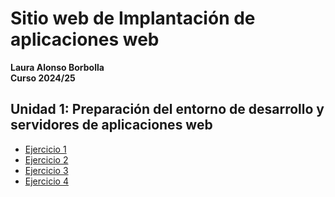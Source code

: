 # Sitio web de Implantación de aplicaciones web
**Laura Alonso Borbolla**  
**Curso 2024/25**

## Unidad 1: Preparación del entorno de desarrollo y servidores de aplicaciones web

- [Ejercicio 1](https://github.com/lauuralb27/Actividad1_1/blob/gh-pages/unidad1/Ejercicio_1.md)
- [Ejercicio 2](https://github.com/lauuralb27/Actividad1_1/blob/gh-pages/unidad1/ejercicio2.md)
- [Ejercicio 3](https://github.com/lauuralb27/Actividad1_1/blob/gh-pages/unidad1/ejercicio3.md)
- [Ejercicio 4](https://github.com/lauuralb27/Actividad1_1/blob/gh-pages/unidad1/ejercicio4.md)

